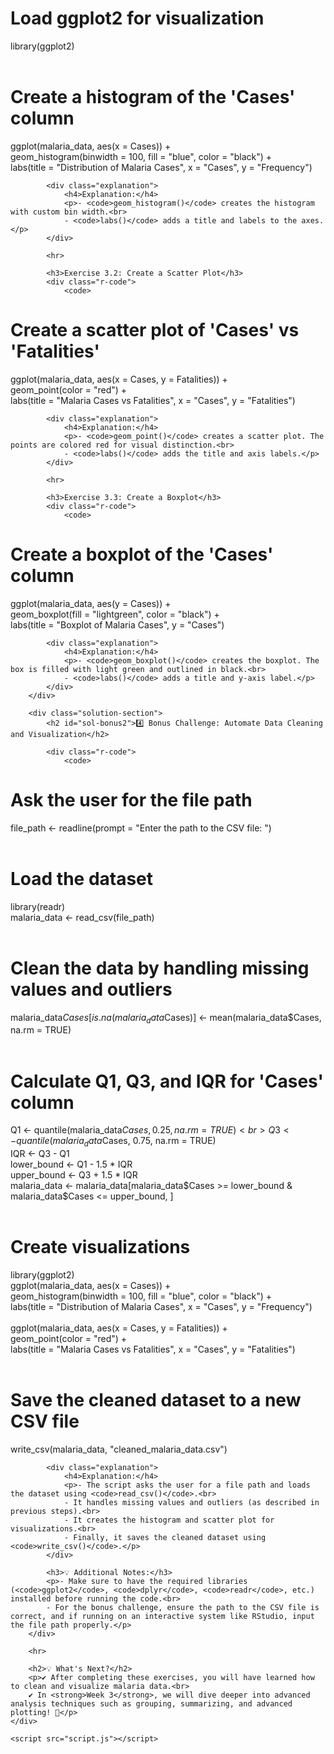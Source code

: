 # Load ggplot2 for visualization<br>
library(ggplot2)<br>
<br>
# Create a histogram of the 'Cases' column<br>
ggplot(malaria_data, aes(x = Cases)) +<br>
  geom_histogram(binwidth = 100, fill = "blue", color = "black") +<br>
  labs(title = "Distribution of Malaria Cases", x = "Cases", y = "Frequency")
                </code>
            </div>
            
            <div class="explanation">
                <h4>Explanation:</h4>
                <p>- <code>geom_histogram()</code> creates the histogram with custom bin width.<br>
                - <code>labs()</code> adds a title and labels to the axes.</p>
            </div>
            
            <hr>
            
            <h3>Exercise 3.2: Create a Scatter Plot</h3>
            <div class="r-code">
                <code>
# Create a scatter plot of 'Cases' vs 'Fatalities'<br>
ggplot(malaria_data, aes(x = Cases, y = Fatalities)) +<br>
  geom_point(color = "red") +<br>
  labs(title = "Malaria Cases vs Fatalities", x = "Cases", y = "Fatalities")
                </code>
            </div>
            
            <div class="explanation">
                <h4>Explanation:</h4>
                <p>- <code>geom_point()</code> creates a scatter plot. The points are colored red for visual distinction.<br>
                - <code>labs()</code> adds the title and axis labels.</p>
            </div>
            
            <hr>
            
            <h3>Exercise 3.3: Create a Boxplot</h3>
            <div class="r-code">
                <code>
# Create a boxplot of the 'Cases' column<br>
ggplot(malaria_data, aes(y = Cases)) +<br>
  geom_boxplot(fill = "lightgreen", color = "black") +<br>
  labs(title = "Boxplot of Malaria Cases", y = "Cases")
                </code>
            </div>
            
            <div class="explanation">
                <h4>Explanation:</h4>
                <p>- <code>geom_boxplot()</code> creates the boxplot. The box is filled with light green and outlined in black.<br>
                - <code>labs()</code> adds a title and y-axis label.</p>
            </div>
        </div>
        
        <div class="solution-section">
            <h2 id="sol-bonus2">4️⃣ Bonus Challenge: Automate Data Cleaning and Visualization</h2>
            
            <div class="r-code">
                <code>
# Ask the user for the file path<br>
file_path <- readline(prompt = "Enter the path to the CSV file: ")<br>
<br>
# Load the dataset<br>
library(readr)<br>
malaria_data <- read_csv(file_path)<br>
<br>
# Clean the data by handling missing values and outliers<br>
malaria_data$Cases[is.na(malaria_data$Cases)] <- mean(malaria_data$Cases, na.rm = TRUE)<br>
<br>
# Calculate Q1, Q3, and IQR for 'Cases' column<br>
Q1 <- quantile(malaria_data$Cases, 0.25, na.rm = TRUE)<br>
Q3 <- quantile(malaria_data$Cases, 0.75, na.rm = TRUE)<br>
IQR <- Q3 - Q1<br>
lower_bound <- Q1 - 1.5 * IQR<br>
upper_bound <- Q3 + 1.5 * IQR<br>
malaria_data <- malaria_data[malaria_data$Cases >= lower_bound & malaria_data$Cases <= upper_bound, ]<br>
<br>
# Create visualizations<br>
library(ggplot2)<br>
ggplot(malaria_data, aes(x = Cases)) +<br>
  geom_histogram(binwidth = 100, fill = "blue", color = "black") +<br>
  labs(title = "Distribution of Malaria Cases", x = "Cases", y = "Frequency")<br>
<br>
ggplot(malaria_data, aes(x = Cases, y = Fatalities)) +<br>
  geom_point(color = "red") +<br>
  labs(title = "Malaria Cases vs Fatalities", x = "Cases", y = "Fatalities")<br>
<br>
# Save the cleaned dataset to a new CSV file<br>
write_csv(malaria_data, "cleaned_malaria_data.csv")
                </code>
            </div>
            
            <div class="explanation">
                <h4>Explanation:</h4>
                <p>- The script asks the user for a file path and loads the dataset using <code>read_csv()</code>.<br>
                - It handles missing values and outliers (as described in previous steps).<br>
                - It creates the histogram and scatter plot for visualizations.<br>
                - Finally, it saves the cleaned dataset using <code>write_csv()</code>.</p>
            </div>
            
            <h3>💡 Additional Notes:</h3>
            <p>- Make sure to have the required libraries (<code>ggplot2</code>, <code>dplyr</code>, <code>readr</code>, etc.) installed before running the code.<br>
            - For the bonus challenge, ensure the path to the CSV file is correct, and if running on an interactive system like RStudio, input the file path properly.</p>
        </div>
        
        <hr>
        
        <h2>💡 What's Next?</h2>
        <p>✔ After completing these exercises, you will have learned how to clean and visualize malaria data.<br>
        ✔ In <strong>Week 3</strong>, we will dive deeper into advanced analysis techniques such as grouping, summarizing, and advanced plotting! 🚀</p>
    </div>
    
    <script src="script.js"></script>
</body>
</html>

